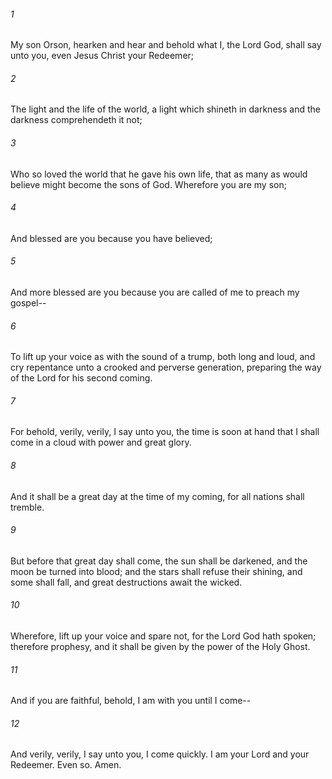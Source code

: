 ###### 1
My son Orson, hearken and hear and behold what I, the Lord God, shall say unto you, even Jesus Christ your Redeemer;

###### 2
The light and the life of the world, a light which shineth in darkness and the darkness comprehendeth it not;

###### 3
Who so loved the world that he gave his own life, that as many as would believe might become the sons of God. Wherefore you are my son;

###### 4
And blessed are you because you have believed;

###### 5
And more blessed are you because you are called of me to preach my gospel--

###### 6
To lift up your voice as with the sound of a trump, both long and loud, and cry repentance unto a crooked and perverse generation, preparing the way of the Lord for his second coming.

###### 7
For behold, verily, verily, I say unto you, the time is soon at hand that I shall come in a cloud with power and great glory.

###### 8
And it shall be a great day at the time of my coming, for all nations shall tremble.

###### 9
But before that great day shall come, the sun shall be darkened, and the moon be turned into blood; and the stars shall refuse their shining, and some shall fall, and great destructions await the wicked.

###### 10
Wherefore, lift up your voice and spare not, for the Lord God hath spoken; therefore prophesy, and it shall be given by the power of the Holy Ghost.

###### 11
And if you are faithful, behold, I am with you until I come--

###### 12
And verily, verily, I say unto you, I come quickly. I am your Lord and your Redeemer. Even so. Amen.

